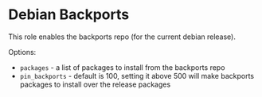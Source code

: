# Debian Backports

This role enables the backports repo (for the current debian release).

Options:
 - `packages` - a list of packages to install from the backports repo
 - `pin_backports` - default is 100, setting it above 500 will make backports packages to install over the release packages
